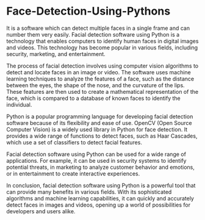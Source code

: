 # Face-Detection-Using-Pythons
It is a software which can detect multiple faces in a single frame and can number them very easily.
Facial detection software using Python is a technology that enables computers to identify human faces in digital images and videos. This technology has become popular in various fields, including security, marketing, and entertainment.

The process of facial detection involves using computer vision algorithms to detect and locate faces in an image or video. The software uses machine learning techniques to analyze the features of a face, such as the distance between the eyes, the shape of the nose, and the curvature of the lips. These features are then used to create a mathematical representation of the face, which is compared to a database of known faces to identify the individual.

Python is a popular programming language for developing facial detection software because of its flexibility and ease of use. OpenCV (Open Source Computer Vision) is a widely used library in Python for face detection. It provides a wide range of functions to detect faces, such as Haar Cascades, which use a set of classifiers to detect facial features.

Facial detection software using Python can be used for a wide range of applications. For example, it can be used in security systems to identify potential threats, in marketing to analyze customer behavior and emotions, or in entertainment to create interactive experiences.

In conclusion, facial detection software using Python is a powerful tool that can provide many benefits in various fields. With its sophisticated algorithms and machine learning capabilities, it can quickly and accurately detect faces in images and videos, opening up a world of possibilities for developers and users alike.
